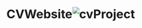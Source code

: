 # CVWebsite![cvProject](https://github.com/ArisMpakalakos/CV-website/assets/97790385/e20a755d-8a61-48b8-970b-8b79224f411c)
